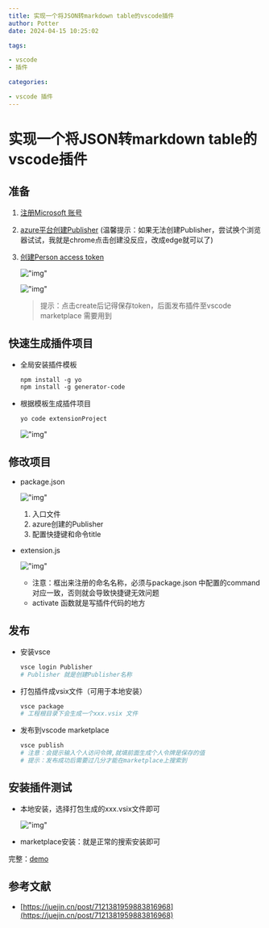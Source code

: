 ```yaml
---
title: 实现一个将JSON转markdown table的vscode插件
author: Potter
date: 2024-04-15 10:25:02

tags:

- vscode
- 插件

categories:

- vscode 插件
---
```


# 实现一个将JSON转markdown table的vscode插件



## 准备

1. [注册Microsoft 账号](https://login.live.com/)
2. [azure平台创建Publisher](https://login.microsoftonline.com/common/oauth2/authorize?client_id=499b84ac-1321-427f-aa17-267ca6975798&site_id=501454&response_mode=form_post&response_type=code+id_token&redirect_uri=https%3A%2F%2Fapp.vssps.visualstudio.com%2F_signedin&nonce=902323fe-1c94-4666-afa8-07cc8bf7402e&state=realm%3Daex.dev.azure.com%26reply_to%3Dhttps%253A%252F%252Faex.dev.azure.com%252Fsignup%253FacquisitionId%253D015cfa9b-53cd-4373-9145-264d43b1e8a2%2526acquisitionType%253DbyDefault%26ht%3D3%26mkt%3Dzh-CN%26nonce%3D902323fe-1c94-4666-afa8-07cc8bf7402e&resource=https%3A%2F%2Fmanagement.core.windows.net%2F&cid=902323fe-1c94-4666-afa8-07cc8bf7402e&wsucxt=1&githubsi=true&msaoauth2=true&mkt=zh-CN) (温馨提示：如果无法创建Publisher，尝试换个浏览器试试，我就是chrome点击创建没反应，改成edge就可以了)
3. [创建Person access token](https://dev.azure.com/)
    
    !["img"](https://cdn.jsdelivr.net/gh/yxw007/BlogPicBed@master//img/20240410175658.png)
    
    !["img"](https://cdn.jsdelivr.net/gh/yxw007/BlogPicBed@master//img/20240410175724.png)
    
    > 提示：点击create后记得保存token，后面发布插件至vscode marketplace 需要用到
    > 

## 快速生成插件项目

- 全局安装插件模板
    
    ```bash
    npm install -g yo
    npm install -g generator-code
    ```
    
- 根据模板生成插件项目
    
    ```bash
    yo code extensionProject
    ```
    
    !["img"](https://cdn.jsdelivr.net/gh/yxw007/BlogPicBed@master//img/20240410175746.png)
    

## 修改项目

- package.json
    
    !["img"](https://cdn.jsdelivr.net/gh/yxw007/BlogPicBed@master//img/20240410175758.png)
    
    1. 入口文件
    2. azure创建的Publisher
    3. 配置快捷键和命令title
- extension.js
    
    !["img"](https://cdn.jsdelivr.net/gh/yxw007/BlogPicBed@master//img/20240410175807.png)
    
    - 注意：框出来注册的命名名称，必须与package.json 中配置的command对应一致，否则就会导致快捷键无效问题
    - activate 函数就是写插件代码的地方

## 发布

- 安装vsce
    
    ```bash
    vsce login Publisher
    # Publisher 就是创建Publisher名称
    ```
    
- 打包插件成vsix文件（可用于本地安装）
    
    ```bash
    vsce package
    # 工程根目录下会生成一个xxx.vsix 文件
    ```
    
- 发布到vscode marketplace
    
    ```bash
    vsce publish
    # 注意：会提示输入个人访问令牌,就填前面生成个人令牌是保存的值
    # 提示：发布成功后需要过几分才能在marketplace上搜索到
    ```
    

## 安装插件测试

- 本地安装，选择打包生成的xxx.vsix文件即可
    
    !["img"](https://cdn.jsdelivr.net/gh/yxw007/BlogPicBed@master//img/20240410175816.png)
    
- marketplace安装：就是正常的搜索安装即可

完整：[demo](https://github.com/yxw007/JsonToMarkdown.git)

## 参考文献

- [https://juejin.cn/post/7121381959883816968](https://juejin.cn/post/7121381959883816968)

